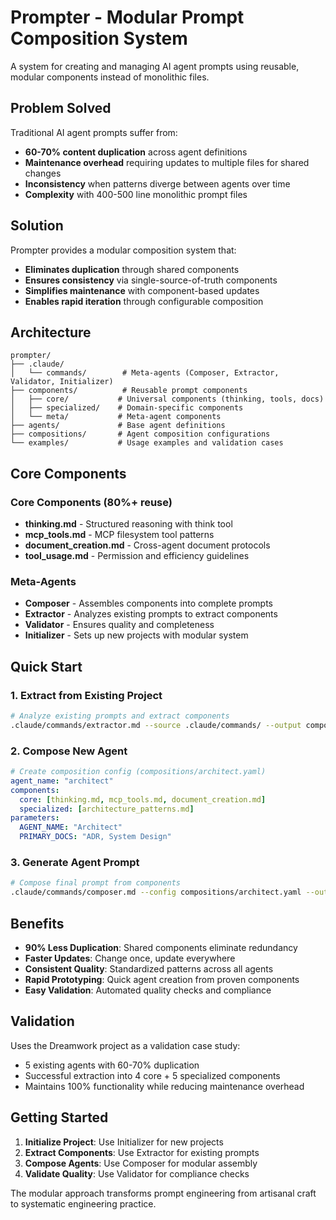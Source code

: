 # Prompter - Modular Prompt Composition System

A system for creating and managing AI agent prompts using reusable, modular components instead of monolithic files.

## Problem Solved

Traditional AI agent prompts suffer from:
- **60-70% content duplication** across agent definitions
- **Maintenance overhead** requiring updates to multiple files for shared changes
- **Inconsistency** when patterns diverge between agents over time
- **Complexity** with 400-500 line monolithic prompt files

## Solution

Prompter provides a modular composition system that:
- **Eliminates duplication** through shared components
- **Ensures consistency** via single-source-of-truth components
- **Simplifies maintenance** with component-based updates
- **Enables rapid iteration** through configurable composition

## Architecture

```
prompter/
├── .claude/
│   └── commands/        # Meta-agents (Composer, Extractor, Validator, Initializer)
├── components/          # Reusable prompt components
│   ├── core/           # Universal components (thinking, tools, docs)
│   ├── specialized/    # Domain-specific components  
│   └── meta/           # Meta-agent components
├── agents/             # Base agent definitions
├── compositions/       # Agent composition configurations
└── examples/           # Usage examples and validation cases
```

## Core Components

### Core Components (80%+ reuse)
- **thinking.md** - Structured reasoning with think tool
- **mcp_tools.md** - MCP filesystem tool patterns
- **document_creation.md** - Cross-agent document protocols
- **tool_usage.md** - Permission and efficiency guidelines

### Meta-Agents
- **Composer** - Assembles components into complete prompts
- **Extractor** - Analyzes existing prompts to extract components
- **Validator** - Ensures quality and completeness
- **Initializer** - Sets up new projects with modular system

## Quick Start

### 1. Extract from Existing Project
```bash
# Analyze existing prompts and extract components
.claude/commands/extractor.md --source .claude/commands/ --output components/
```

### 2. Compose New Agent
```yaml
# Create composition config (compositions/architect.yaml)
agent_name: "architect"
components:
  core: [thinking.md, mcp_tools.md, document_creation.md]
  specialized: [architecture_patterns.md]
parameters:
  AGENT_NAME: "Architect"
  PRIMARY_DOCS: "ADR, System Design"
```

### 3. Generate Agent Prompt
```bash
# Compose final prompt from components
.claude/commands/composer.md --config compositions/architect.yaml --output .claude/commands/architect.md
```

## Benefits

- **90% Less Duplication**: Shared components eliminate redundancy
- **Faster Updates**: Change once, update everywhere
- **Consistent Quality**: Standardized patterns across all agents
- **Rapid Prototyping**: Quick agent creation from proven components
- **Easy Validation**: Automated quality checks and compliance

## Validation

Uses the Dreamwork project as a validation case study:
- 5 existing agents with 60-70% duplication
- Successful extraction into 4 core + 5 specialized components
- Maintains 100% functionality while reducing maintenance overhead

## Getting Started

1. **Initialize Project**: Use Initializer for new projects
2. **Extract Components**: Use Extractor for existing prompts  
3. **Compose Agents**: Use Composer for modular assembly
4. **Validate Quality**: Use Validator for compliance checks

The modular approach transforms prompt engineering from artisanal craft to systematic engineering practice.